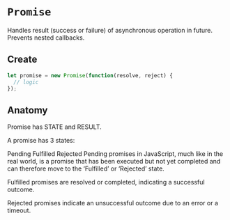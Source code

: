 # `Promise`

Handles result (success or failure) of asynchronous operation in future. Prevents nested callbacks.

## Create

```js
let promise = new Promise(function(resolve, reject) {
  // logic
});
```

## Anatomy

Promise has STATE and RESULT.

A promise has 3 states:

Pending
Fulfilled
Rejected
Pending promises in JavaScript, much like in the real world, is a promise that has been executed but not yet completed and can therefore move to the ‘Fulfilled’ or ‘Rejected’ state.

Fulfilled promises are resolved or completed, indicating a successful outcome.

Rejected promises indicate an unsuccessful outcome due to an error or a timeout.
